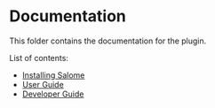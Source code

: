 # Documentation

This folder contains the documentation for the plugin.

List of contents:
- [Installing Salome](install_salome.md)
- [User Guide](user_guide.md)
- [Developer Guide](developer_guide.md)
